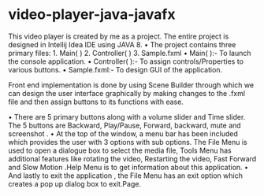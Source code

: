# video-player-java-javafx
This video player is created by me as a project.
The entire project is designed in Intellij Idea IDE using JAVA 8.
• The project contains three primary files:
    1. Main( )
    2. Controller( )
    3. Sample.fxml
• Main( ):- To launch the console application.
• Controller( ):- To assign controls/Properties to various buttons.
• Sample.fxml:- To design GUI of the application.

Front end implementation is done by using Scene Builder through which we can design the user
interface graphically by making changes to the .fxml file and then assign buttons to its functions with
ease.

• There are 5 primary buttons along with a volume slider and Time slider. The 5 buttons are
Backward, Play/Pause, Forward, backward, mute and screenshot .
• At the top of the window, a menu bar has been included which provides the user with 3 options
with sub options. The File Menu is used to open a dialogue box to select the media file, Tools
Menu has additional features like rotating the video, Restarting the video, Fast Forward and
Slow Motion .Help Menu is to get information about this application.
• And lastly to exit the application , the File Menu has an exit option which creates a pop up
dialog box to exit.Page.
